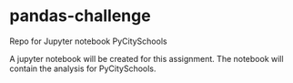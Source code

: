 # pandas-challenge
Repo for Jupyter notebook
PyCitySchools

A jupyter notebook will be created for this assignment. The notebook will contain
the analysis for PyCitySchools.

